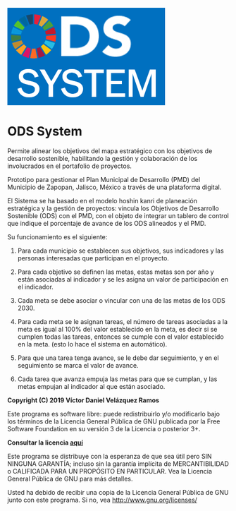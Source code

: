 ![ODS SYSTEM](https://github.com/Victor-Velazquez/odssystem/blob/master/valentina/Images/marca/ODS.PNG)

# ODS System

Permite alinear los objetivos del mapa estratégico con los objetivos de desarrollo sostenible, habilitando la gestión y colaboración de los involucrados en el portafolio de proyectos.

Prototipo para gestionar el Plan Municipal de Desarrollo (PMD) del Municipio de Zapopan, Jalisco, México a través de una plataforma digital.

El Sistema se ha basado en el modelo hoshin kanri de planeación estratégica y la gestión de proyectos: vincula los Objetivos de Desarrollo Sostenible (ODS) con el PMD, con el objeto de integrar un tablero de control que indique el porcentaje de avance de los ODS alineados y el PMD.

Su funcionamiento es el siguiente:

1. Para cada municipio se establecen sus objetivos, sus indicadores y las personas interesadas que participan en el proyecto.

1. Para cada objetivo se definen las metas, estas metas son por año y están asociadas al indicador y se les asigna un valor de participación en el indicador.

1. Cada meta se debe asociar o vincular con una de las metas de los ODS 2030.

1. Para cada meta se le asignan tareas, el número de tareas asociadas a la meta es igual al 100% del valor establecido en la meta, es decir si se cumplen todas las tareas, entonces se cumple con el valor establecido en la meta. (esto lo hace el sistema en automático).

1. Para que una tarea tenga avance, se le debe dar seguimiento, y en el seguimiento se marca el valor de avance.

1. Cada tarea que avanza empuja las metas para que se cumplan, y las metas empujan al indicador al que están asociado.

__Copyright (C) 2019 Víctor Daniel Velázquez Ramos__

Este programa es software libre: puede redistribuirlo y/o modificarlo bajo los términos de la Licencia General Pública de GNU publicada por la Free Software Foundation en su versión 3 de la Licencia o posterior 3+.

__Consultar la licencia [aquí](https://github.com/Victor-Velazquez/odssystem/blob/master/LICENSE)__

Este programa se distribuye con la esperanza de que sea útil pero SIN NINGUNA GARANTÍA; incluso sin la garantía implícita de MERCANTIBILIDAD o CALIFICADA PARA UN PROPÓSITO EN PARTICULAR. Vea la Licencia General Pública de GNU para más detalles.

Usted ha debido de recibir una copia de la Licencia General Pública de GNU junto con este programa. Si no, vea http://www.gnu.org/licenses/
